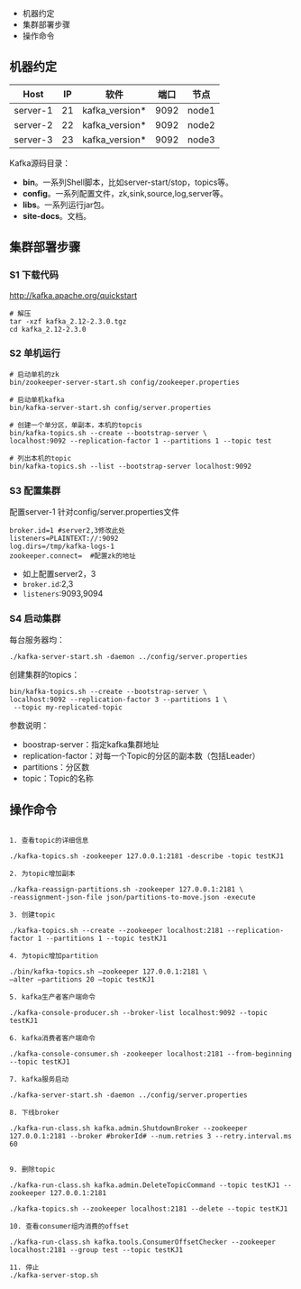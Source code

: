 * 机器约定
* 集群部署步骤
* 操作命令

## 机器约定

Host | IP | 软件| 端口 | 节点 
---|---|--|--|-- 
server-1 | 21 | kafka_version* | 9092 | node1
server-2 | 22 | kafka_version* | 9092 | node2
server-3 | 23 | kafka_version* | 9092 | node3

Kafka源码目录：
* **bin**。一系列Shell脚本，比如server-start/stop，topics等。
* **config**。一系列配置文件，zk,sink,source,log,server等。
* **libs**。一系列运行jar包。
* **site-docs**。文档。

## 集群部署步骤

### S1 下载代码

http://kafka.apache.org/quickstart
```shell
# 解压
tar -xzf kafka_2.12-2.3.0.tgz
cd kafka_2.12-2.3.0
```
### S2 单机运行

```shell
# 启动单机的zk
bin/zookeeper-server-start.sh config/zookeeper.properties

# 启动单机kafka
bin/kafka-server-start.sh config/server.properties

# 创建一个单分区，单副本，本机的topcis
bin/kafka-topics.sh --create --bootstrap-server \
localhost:9092 --replication-factor 1 --partitions 1 --topic test

# 列出本机的topic
bin/kafka-topics.sh --list --bootstrap-server localhost:9092
```

### S3 配置集群

配置server-1
针对config/server.properties文件
```shell
broker.id=1 #server2,3修改此处
listeners=PLAINTEXT://:9092
log.dirs=/tmp/kafka-logs-1
zookeeper.connect=  #配置zk的地址
```

* 如上配置server2，3
* `broker.id`:2,3
* `listeners`:9093,9094

### S4 启动集群

每台服务器均：

```
./kafka-server-start.sh -daemon ../config/server.properties
```


创建集群的topics：

```shell
bin/kafka-topics.sh --create --bootstrap-server \
localhost:9092 --replication-factor 3 --partitions 1 \
 --topic my-replicated-topic
```

参数说明：
* boostrap-server：指定kafka集群地址
* replication-factor：对每一个Topic的分区的副本数（包括Leader）
* partitions：分区数
* topic：Topic的名称

## 操作命令

```shell

1. 查看topic的详细信息  

./kafka-topics.sh -zookeeper 127.0.0.1:2181 -describe -topic testKJ1  

2. 为topic增加副本  

./kafka-reassign-partitions.sh -zookeeper 127.0.0.1:2181 \
-reassignment-json-file json/partitions-to-move.json -execute  

3. 创建topic 

./kafka-topics.sh --create --zookeeper localhost:2181 --replication-factor 1 --partitions 1 --topic testKJ1  

4. 为topic增加partition  

./bin/kafka-topics.sh –zookeeper 127.0.0.1:2181 \
–alter –partitions 20 –topic testKJ1  

5. kafka生产者客户端命令  

./kafka-console-producer.sh --broker-list localhost:9092 --topic testKJ1  

6. kafka消费者客户端命令  

./kafka-console-consumer.sh -zookeeper localhost:2181 --from-beginning --topic testKJ1  

7. kafka服务启动  

./kafka-server-start.sh -daemon ../config/server.properties   

8. 下线broker  

./kafka-run-class.sh kafka.admin.ShutdownBroker --zookeeper 127.0.0.1:2181 --broker #brokerId# --num.retries 3 --retry.interval.ms 60  


9. 删除topic  

./kafka-run-class.sh kafka.admin.DeleteTopicCommand --topic testKJ1 --zookeeper 127.0.0.1:2181  

./kafka-topics.sh --zookeeper localhost:2181 --delete --topic testKJ1  

10. 查看consumer组内消费的offset  

./kafka-run-class.sh kafka.tools.ConsumerOffsetChecker --zookeeper localhost:2181 --group test --topic testKJ1

11. 停止
./kafka-server-stop.sh
```